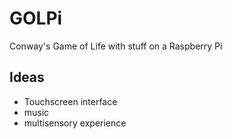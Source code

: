 # GOLPi
Conway's Game of Life with stuff on a Raspberry Pi

## Ideas
* Touchscreen interface
* music
* multisensory experience
